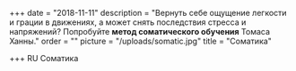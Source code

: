 +++
date = "2018-11-11"
description = "Вернуть себе ощущение легкости и грации в движениях, а может снять последствия стресса и напряжений? Попробуйте **метод соматического обучения** Томаса Ханны."
order = ""
picture = "/uploads/somatic.jpg"
title = "Cоматика"

+++
RU
Cоматика
